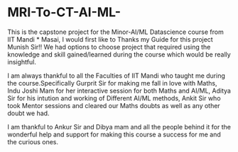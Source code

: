 # MRI-To-CT-AI-ML-
This is the capstone project for the Minor-AI/ML Datascience course from IIT Mandi * Masai, I would first like to Thanks my Guide for this project Munish Sir!!
We had options to choose project that required using the knowledge and skill gained/learned during the course which would be really insightful.

I am always thankful to all the Faculties of IIT Mandi who taught me during the course.Specifically Gurprit Sir for making me fall in love with Maths, Indu Joshi Mam for her interactive session for both Maths and AI/ML, Aditya Sir for his intution and working of Different AI/ML methods, Ankit Sir who took Mentor sessions and cleared our Maths doubts as well as any other doubt we had.

I am thankful to Ankur Sir and Dibya mam and all the people behind it for the wonderful help and support for making this course a success for me and the curious ones.


